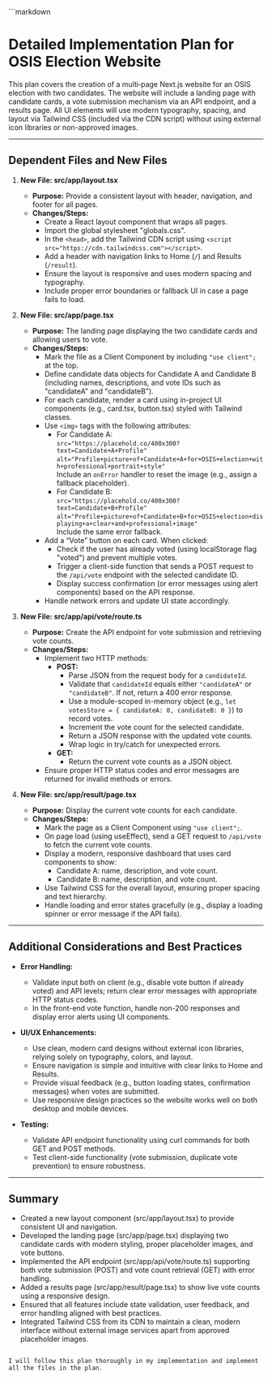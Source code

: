 <think>```markdown
# Detailed Implementation Plan for OSIS Election Website

This plan covers the creation of a multi‐page Next.js website for an OSIS election with two candidates. The website will include a landing page with candidate cards, a vote submission mechanism via an API endpoint, and a results page. All UI elements will use modern typography, spacing, and layout via Tailwind CSS (included via the CDN script) without using external icon libraries or non-approved images.

---

## Dependent Files and New Files

1. **New File: src/app/layout.tsx**
   - **Purpose:** Provide a consistent layout with header, navigation, and footer for all pages.
   - **Changes/Steps:**
     - Create a React layout component that wraps all pages.
     - Import the global stylesheet "globals.css".
     - In the `<head>`, add the Tailwind CDN script using `<script src="https://cdn.tailwindcss.com"></script>`.
     - Add a header with navigation links to Home (`/`) and Results (`/result`).
     - Ensure the layout is responsive and uses modern spacing and typography.
     - Include proper error boundaries or fallback UI in case a page fails to load.

2. **New File: src/app/page.tsx**
   - **Purpose:** The landing page displaying the two candidate cards and allowing users to vote.
   - **Changes/Steps:**
     - Mark the file as a Client Component by including `"use client";` at the top.
     - Define candidate data objects for Candidate A and Candidate B (including names, descriptions, and vote IDs such as "candidateA" and "candidateB").
     - For each candidate, render a card using in-project UI components (e.g., card.tsx, button.tsx) styled with Tailwind classes.
     - Use `<img>` tags with the following attributes:
       - For Candidate A:  
         `src="https://placehold.co/400x300?text=Candidate+A+Profile"`  
         `alt="Profile+picture+of+Candidate+A+for+OSIS+election+with+professional+portrait+style"`  
         Include an `onError` handler to reset the image (e.g., assign a fallback placeholder).
       - For Candidate B:  
         `src="https://placehold.co/400x300?text=Candidate+B+Profile"`  
         `alt="Profile+picture+of+Candidate+B+for+OSIS+election+displaying+a+clear+and+professional+image"`  
         Include the same error fallback.
     - Add a “Vote” button on each card. When clicked:
       - Check if the user has already voted (using localStorage flag "voted") and prevent multiple votes.
       - Trigger a client-side function that sends a POST request to the `/api/vote` endpoint with the selected candidate ID.
       - Display success confirmation (or error messages using alert components) based on the API response.
     - Handle network errors and update UI state accordingly.

3. **New File: src/app/api/vote/route.ts**
   - **Purpose:** Create the API endpoint for vote submission and retrieving vote counts.
   - **Changes/Steps:**
     - Implement two HTTP methods:
       - **POST:**  
         - Parse JSON from the request body for a `candidateId`.
         - Validate that `candidateId` equals either `"candidateA"` or `"candidateB"`. If not, return a 400 error response.
         - Use a module-scoped in-memory object (e.g., `let votesStore = { candidateA: 0, candidateB: 0 }`) to record votes.
         - Increment the vote count for the selected candidate.
         - Return a JSON response with the updated vote counts.
         - Wrap logic in try/catch for unexpected errors.
       - **GET:**  
         - Return the current vote counts as a JSON object.
     - Ensure proper HTTP status codes and error messages are returned for invalid methods or errors.

4. **New File: src/app/result/page.tsx**
   - **Purpose:** Display the current vote counts for each candidate.
   - **Changes/Steps:**
     - Mark the page as a Client Component using `"use client";`.
     - On page load (using useEffect), send a GET request to `/api/vote` to fetch the current vote counts.
     - Display a modern, responsive dashboard that uses card components to show:
       - Candidate A: name, description, and vote count.
       - Candidate B: name, description, and vote count.
     - Use Tailwind CSS for the overall layout, ensuring proper spacing and text hierarchy.
     - Handle loading and error states gracefully (e.g., display a loading spinner or error message if the API fails).

---

## Additional Considerations and Best Practices

- **Error Handling:**  
  - Validate input both on client (e.g., disable vote button if already voted) and API levels; return clear error messages with appropriate HTTP status codes.
  - In the front-end vote function, handle non-200 responses and display error alerts using UI components.

- **UI/UX Enhancements:**  
  - Use clean, modern card designs without external icon libraries, relying solely on typography, colors, and layout.
  - Ensure navigation is simple and intuitive with clear links to Home and Results.
  - Provide visual feedback (e.g., button loading states, confirmation messages) when votes are submitted.
  - Use responsive design practices so the website works well on both desktop and mobile devices.

- **Testing:**  
  - Validate API endpoint functionality using curl commands for both GET and POST methods.
  - Test client-side functionality (vote submission, duplicate vote prevention) to ensure robustness.

---

## Summary

- Created a new layout component (src/app/layout.tsx) to provide consistent UI and navigation.
- Developed the landing page (src/app/page.tsx) displaying two candidate cards with modern styling, proper placeholder images, and vote buttons.
- Implemented the API endpoint (src/app/api/vote/route.ts) supporting both vote submission (POST) and vote count retrieval (GET) with error handling.
- Added a results page (src/app/result/page.tsx) to show live vote counts using a responsive design.
- Ensured that all features include state validation, user feedback, and error handling aligned with best practices.
- Integrated Tailwind CSS from its CDN to maintain a clean, modern interface without external image services apart from approved placeholder images.
```

I will follow this plan thoroughly in my implementation and implement all the files in the plan.
